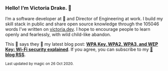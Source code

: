 ### Hello! I’m Victoria Drake. 👋

I’m a software developer at 💜 and Director of Engineering at work. I build my skill stack in public and share open source knowledge through the 105046 words I’ve written on [victoria.dev](https://victoria.dev). I hope to encourage people to learn openly and fearlessly, with wild child-like abandon.

This 🐣 says they 👏 my latest blog post: **[WPA Key, WPA2, WPA3, and WEP Key: Wi-Fi security explained](https://victoria.dev/blog/wpa-key-wpa2-wpa3-and-wep-key-wi-fi-security-explained/)**. If you agree, you can subscribe to my [📡 **blog RSS**](https://victoria.dev/index.xml).

<sub>Last updated by magic on 26 Oct 2020.</sub>
